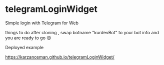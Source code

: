 # telegramLoginWidget

Simple login with Telegram for Web

things to do after cloning , swap botname "kurdevBot" to your bot info and you are ready to go 😊


Deployed example

https://karzanosman.github.io/telegramLoginWidget/
